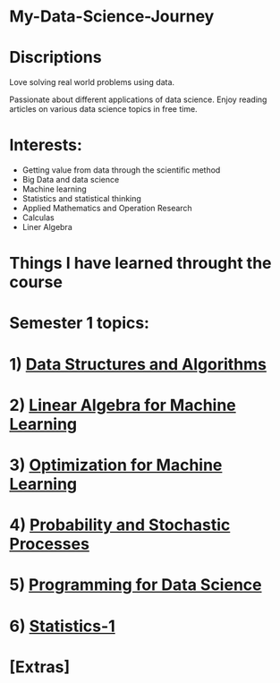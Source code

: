 # My-Data-Science-Journey

#  Discriptions
Love solving real world problems using data.

Passionate about different applications of data science. Enjoy reading articles on various data science topics in free time.

# Interests:
- Getting value from data through the scientific method
- Big Data and data science
- Machine learning
- Statistics and statistical thinking
- Applied Mathematics and Operation Research
- Calculas
- Liner Algebra













# Things I have learned throught the course 


# Semester 1 topics:

# 1) [Data Structures and Algorithms](https://github.com/U77w41/My-Data-Science-Journey/tree/main/Data%20Structures%20and%20Algorithms)



# 2) [Linear Algebra for Machine Learning](https://github.com/U77w41/My-Data-Science-Journey/tree/main/Linear%20Algebra%20for%20Machine%20Learning)


# 3) [Optimization for Machine Learning](https://github.com/U77w41/My-Data-Science-Journey/tree/main/Optimization%20for%20Machine%20Learning)


# 4) [Probability and Stochastic Processes](https://github.com/U77w41/My-Data-Science-Journey/tree/main/Probability%20and%20Stochastic%20Processes)


# 5) [Programming for Data Science](https://github.com/U77w41/My-Data-Science-Journey/tree/main/Programming%20for%20Data%20Science)


# 6) [Statistics-1](https://github.com/U77w41/My-Data-Science-Journey/tree/main/Statistics-1)


# [Extras]

